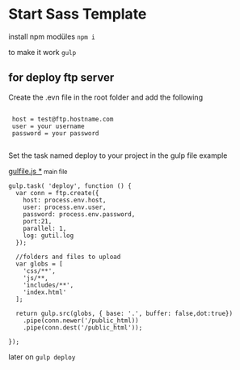 # Start Sass Template

install npm modüles
<code>npm i </code>

to make it work
<code>gulp </code>

## for deploy ftp server
Create the .evn file in the root folder and add the following

```

 host = test@ftp.hostname.com
 user = your username
 password = your password
 
```

Set the task named deploy to your project in the gulp file
example

<u>gulfile.js *</u>
<small>main file</small>
```
gulp.task( 'deploy', function () {
  var conn = ftp.create({
    host: process.env.host,
    user: process.env.user,
    password: process.env.password,
    port:21,
    parallel: 1,
    log: gutil.log
  });

  //folders and files to upload
  var globs = [ 
    'css/**',
    'js/**,
    'includes/**',
    'index.html'
  ];

  return gulp.src(globs, { base: '.', buffer: false,dot:true})
    .pipe(conn.newer('/public_html))
    .pipe(conn.dest('/public_html'));

});
```

later on <code>gulp deploy</code>

